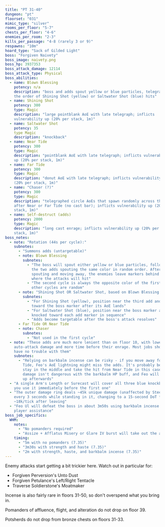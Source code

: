 ```yaml
---
title: "PT 31-40"
dungeon: "pt"
floorset: "031"
mimic_type: "silver"
rooms_per_floor: "5-7"
chests_per_floor: "4-6"
enemies_per_room: "2-3"
kills_per_passage: "4-8 (rarely 3 or 9)"
respawns: "10m"
hoard_type: "Sack of Gilded Light"
boss: "Forgiven Naivety"
boss_image: naivety.png
boss_hp: 3937353
boss_attack_damage: 12114
boss_attack_type: Physical
boss_abilities:
  - name: Blown Blessing
    potency: n/a
    description: "boss and adds spout yellow or blue particles, telegraphing
    the order of Shining Shot (yellow) or Saltwater Shot (blue) hits"
  - name: Shining Shot
    potency: 300
    type: Magic
    description: "large pointblank AoE with late telegraph; inflicts
    vulnerability up (20% per stack, 1m)"
  - name: Saltwater Shot
    potency: 35
    type Magic
    description: "knockback"
  - name: Near Tide
    potency: 300
    type: Magic
    description: "pointblank AoE with late telegraph; inflicts vulnerability
    up (20% per stack, 1m)"
  - name: Far Tide
    potency: 300
    type: Magic
    description: "donut AoE with late telegraph; inflicts vulnerability up
    (20% per stack, 1m)"
  - name: "Chaser (?)"
    potency: 300
    type: Magic
    description: "telegraphed circle AoEs that spawn randomly across the arena
    after Near or Far Tide (no cast bar); inflicts vulnerability up (20% per
    stack, 1m)"
  - name: Self-destruct (adds)
    potency: 2000
    type: Magic
    description: "long cast enrage; inflicts vulnerability up (20% per
    stack, 1m)"
boss_notes:
  - note: "Rotation (44s per cycle):"
    subnotes:
      - "Summons adds (untargetable)"
      - note: Blown Blessing
        subnotes:
          - "The boss will spout either yellow or blue particles, followed by
            the two adds spouting the same color in random order. After
            spouting and moving away, the enemies leave markers behind showing
            where the attacks will hit"
          - "The second cycle is always the opposite color of the first. All
            other cycles are random"
      - note: "Shining Shot OR Saltwater Shot, based on Blown Blessing color"
        subnotes:
          - "For Shining Shot (yellow), position near the third add and move
            toward the boss marker after its AoE lands"
          - "For Saltwater Shot (blue), position near the boss marker and get
            knocked toward each add marker in sequence"
          - "Adds become targetable after the boss's attack resolves"
      - Far Tide OR Near Tide
      - note: Chaser
        subnotes:
          - "Not used in the first cycle"
  - note: "These adds are much more lenient than on floor 10, with lower
    auto-attack damage and more time before their enrage. Most jobs should
    have no trouble with them"
    subnotes:
      - "Relying on barkbalm incense can be risky - if you move away for Near
        Tide, Feo's AoE lightning might miss the adds. It's probably better to
        stay in the middle and take the hit from Near Tide in this case; the
        damage isn't dangerous with the barkbalm HP buff, and Feo will heal you
        up afterwards"
  - "A single Arm's Length or Surecast will cover all three blue knockbacks if
    you use it immediately before the first one"
  - "The outer damage ring deals ~45k unique damage (unaffected by Steel)
    every 3 seconds while standing in it, changing to a 15-second DoT for
    ~18k/tick after leaving"
  - "Feo Ul will defeat the boss in about 3m50s using barkbalm incense with no
    player assistance"
boss_job_specifics:
  WHM:
    notes:
      - "No pomanders required"
      - "Assize + Afflatus Misery or Glare IV burst will take out the adds"
    timing:
      - "5m with no pomanders (7.35)"
      - "3m30s with strength and haste (7.35)"
      - "2m with strength, haste, and barkbalm incense (7.35)"
---
```


Enemy attacks start getting a bit trickier here. Watch out in particular for:
* Forgiven Perversion's Unto Dust
* Forgiven Petulance's Left/Right Tentacle
* Traverse Soldierstone's Moatmaker

Incense is also fairly rare in floors 31-50, so don't overspend what you bring
in.

Pomanders of affluence, flight, and alteration do not drop on floor 39.

Potsherds do not drop from bronze chests on floors 31-33.

